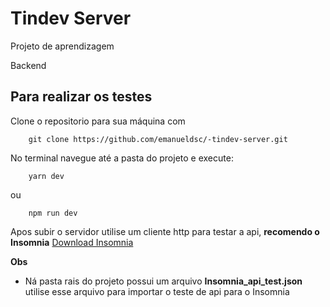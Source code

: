 # Tindev Server

Projeto de aprendizagem

Backend

## Para realizar os testes

Clone o repositorio para sua máquina com

```
    git clone https://github.com/emanueldsc/-tindev-server.git
```

No terminal navegue até a pasta do projeto e execute:

```
    yarn dev
```

ou 

```
    npm run dev
```

Apos subir o servidor utilise um cliente http para testar a api, **recomendo o Insomnia** 
[Download Insomnia](https://insomnia.rest/)


**Obs**
- Ná pasta rais do projeto possui um arquivo **Insomnia_api_test.json** utilise esse arquivo para importar o teste de api para o Insomnia
